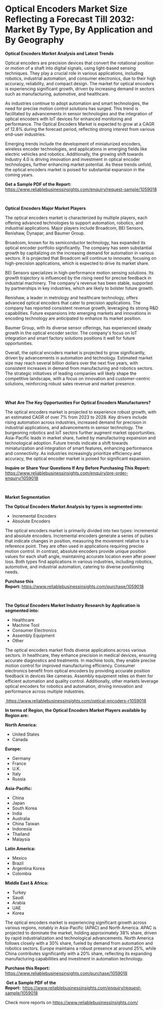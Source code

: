 <p><h1>Optical Encoders Market Size Reflecting a Forecast Till 2032: Market By Type, By Application and By Geography</h1></p><p><strong>Optical Encoders Market Analysis and Latest Trends</strong></p>
<p><p>Optical encoders are precision devices that convert the rotational position or motion of a shaft into digital signals, using light-based sensing techniques. They play a crucial role in various applications, including robotics, industrial automation, and consumer electronics, due to their high accuracy, reliability, and compact design. The market for optical encoders is experiencing significant growth, driven by increasing demand in sectors such as manufacturing, automotive, and healthcare.</p><p>As industries continue to adopt automation and smart technologies, the need for precise motion control solutions has surged. This trend is facilitated by advancements in sensor technologies and the integration of optical encoders with IoT devices for enhanced monitoring and performance. The Optical Encoders Market is expected to grow at a CAGR of 12.8% during the forecast period, reflecting strong interest from various end-user industries.</p><p>Emerging trends include the development of miniaturized encoders, wireless encoder technologies, and applications in emerging fields like electric vehicles and robotics. Additionally, the growing shift towards Industry 4.0 is driving innovation and investment in optical encoder technologies, further enhancing market potential. As these trends unfold, the optical encoders market is poised for substantial expansion in the coming years.</p></p>
<p><strong>Get a Sample PDF of the Report:&nbsp;</strong> <a href="https://www.reliablebusinessinsights.com/enquiry/request-sample/1059018?utm_campaign=3356&utm_medium=2&utm_source=Github&utm_content=ia&utm_term=08042025&utm_id=optical-encoders">https://www.reliablebusinessinsights.com/enquiry/request-sample/1059018</a></p>
<p>&nbsp;</p>
<p><strong>Optical Encoders Major Market Players</strong></p>
<p><p>The optical encoders market is characterized by multiple players, each offering advanced technologies to support automation, robotics, and industrial applications. Major players include Broadcom, BEI Sensors, Renishaw, Dynapar, and Baumer Group.</p><p>Broadcom, known for its semiconductor technology, has expanded its optical encoder portfolio significantly. The company has seen substantial growth by capitalizing on the increasing demand for automation in various sectors. It is projected that Broadcom will continue to innovate, focusing on high-precision applications, which is expected to drive its market share.</p><p>BEI Sensors specializes in high-performance motion sensing solutions. Its growth trajectory is influenced by the rising need for precise feedback in industrial machinery. The company's revenue has been stable, supported by partnerships in key industries, which are likely to bolster future growth.</p><p>Renishaw, a leader in metrology and healthcare technology, offers advanced optical encoders that cater to precision applications. The company has reported consistent revenue growth, leveraging its strong R&D capabilities. Future expansions into emerging markets and innovations in encoding technology are anticipated to enhance its market position.</p><p>Baumer Group, with its diverse sensor offerings, has experienced steady growth in the optical encoder sector. The company's focus on IoT integration and smart factory solutions positions it well for future opportunities.</p><p>Overall, the optical encoders market is projected to grow significantly, driven by advancements in automation and technology. Estimated market size may reach several billion dollars over the next five years, with consistent increases in demand from manufacturing and robotics sectors. The strategic initiatives of leading companies will likely shape the competitive landscape, with a focus on innovation and customer-centric solutions, reinforcing robust sales revenue and market presence.</p></p>
<p>&nbsp;</p>
<p><strong>What Are The Key Opportunities For Optical Encoders Manufacturers?</strong></p>
<p><p>The optical encoders market is projected to experience robust growth, with an estimated CAGR of over 7% from 2023 to 2028. Key drivers include rising automation across industries, increased demand for precision in industrial applications, and advancements in sensor technology. The burgeoning robotics and IoT sectors further augment market opportunities. Asia-Pacific leads in market share, fueled by manufacturing expansion and technological adoption. Future trends indicate a shift towards miniaturization and integration of smart features, enhancing performance and connectivity. As industries increasingly prioritize efficiency and accuracy, the optical encoder market is poised for significant expansion.</p></p>
<p><strong>Inquire or Share Your Questions If Any Before Purchasing This Report:</strong> <a href="https://www.reliablebusinessinsights.com/enquiry/pre-order-enquiry/1059018?utm_campaign=3356&utm_medium=2&utm_source=Github&utm_content=ia&utm_term=08042025&utm_id=optical-encoders">https://www.reliablebusinessinsights.com/enquiry/pre-order-enquiry/1059018</a></p>
<p>&nbsp;</p>
<p><strong>Market Segmentation</strong></p>
<p><strong>The Optical Encoders Market Analysis by types is segmented into:</strong></p>
<p><ul><li>Incremental Encoders</li><li>Absolute Encoders</li></ul></p>
<p><p>The optical encoders market is primarily divided into two types: incremental and absolute encoders. Incremental encoders generate a series of pulses that indicate changes in position, measuring the movement relative to a reference point. They are often used in applications requiring precise motion control. In contrast, absolute encoders provide unique position values for each shaft angle, maintaining accurate location even after power loss. Both types find applications in various industries, including robotics, automotive, and industrial automation, catering to diverse positioning needs.</p></p>
<p><strong>Purchase this Report:&nbsp;</strong><a href="https://www.reliablebusinessinsights.com/purchase/1059018?utm_campaign=3356&utm_medium=2&utm_source=Github&utm_content=ia&utm_term=08042025&utm_id=optical-encoders">https://www.reliablebusinessinsights.com/purchase/1059018</a></p>
<p>&nbsp;</p>
<p><strong>The Optical Encoders Market Industry Research by Application is segmented into:</strong></p>
<p><ul><li>Healthcare</li><li>Machine Tool</li><li>Consumer Electronics</li><li>Assembly Equipment</li><li>Other</li></ul></p>
<p><p>The optical encoders market finds diverse applications across various sectors. In healthcare, they enhance precision in medical devices, ensuring accurate diagnostics and treatments. In machine tools, they enable precise motion control for improved manufacturing efficiency. Consumer electronics benefit from optical encoders by providing accurate position feedback in devices like cameras. Assembly equipment relies on them for efficient automation and quality control. Additionally, other markets leverage optical encoders for robotics and automation, driving innovation and performance across multiple industries.</p></p>
<p><a href="https://www.reliablebusinessinsights.com/optical-encoders-r1059018?utm_campaign=3356&utm_medium=2&utm_source=Github&utm_content=ia&utm_term=08042025&utm_id=optical-encoders">&nbsp;https://www.reliablebusinessinsights.com/optical-encoders-r1059018</a></p>
<p><strong>In terms of Region, the Optical Encoders Market Players available by Region are:</strong></p>
<p>
    <p> <strong> North America: </strong>
        <ul>
            <li>United States</li>
            <li>Canada</li>
        </ul>
        </p> 
    <p> <strong> Europe: </strong>
        <ul>
            <li>Germany</li>
            <li>France</li>
            <li>U.K.</li>
            <li>Italy</li>
            <li>Russia</li>
        </ul>
        </p> 
    <p> <strong> Asia-Pacific: </strong>
        <ul>
            <li>China</li>
            <li>Japan</li>
            <li>South Korea</li>
            <li>India</li>
            <li>Australia</li>
            <li>China Taiwan</li>
            <li>Indonesia</li>
            <li>Thailand</li>
            <li>Malaysia</li>
        </ul>
        </p> 
    <p> <strong> Latin America: </strong>
        <ul>
            <li>Mexico</li>
            <li>Brazil</li>
            <li>Argentina Korea</li>
            <li>Colombia</li>
        </ul>
        </p> 
    <p> <strong> Middle East & Africa: </strong>
        <ul>
            <li>Turkey</li>
            <li>Saudi</li>
            <li>Arabia</li>
            <li>UAE</li>
            <li>Korea</li>
        </ul>
    </p>
    </p>
<p><p>The optical encoders market is experiencing significant growth across various regions, notably in Asia-Pacific (APAC) and North America. APAC is projected to dominate the market, holding approximately 38% share, driven by rapid industrialization and technological advancements. North America follows closely with a 30% share, fueled by demand from automation and robotics sectors. Europe maintains a robust presence at around 25%, while China contributes significantly with a 20% share, reflecting its expanding manufacturing capabilities and investment in automation technology.</p></p>
<p><strong>Purchase this Report: </strong><a href="https://www.reliablebusinessinsights.com/purchase/1059018?utm_campaign=3356&utm_medium=2&utm_source=Github&utm_content=ia&utm_term=08042025&utm_id=optical-encoders">https://www.reliablebusinessinsights.com/purchase/1059018</a></p>
<p>&nbsp;<strong>Get a Sample PDF of the Report:&nbsp;&nbsp;</strong><a href="https://www.reliablebusinessinsights.com/enquiry/request-sample/1059018?utm_campaign=3356&utm_medium=2&utm_source=Github&utm_content=ia&utm_term=08042025&utm_id=optical-encoders">https://www.reliablebusinessinsights.com/enquiry/request-sample/1059018</a></p>
<p><strong></strong></p>
<p>Check more reports on <a href="https://www.reliablebusinessinsights.com/?utm_campaign=3356&utm_medium=2&utm_source=Github&utm_content=ia&utm_term=08042025&utm_id=optical-encoders">https://www.reliablebusinessinsights.com/</a></p>
